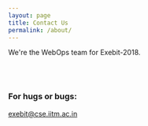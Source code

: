 ```yaml
---
layout: page
title: Contact Us
permalink: /about/
---
```


We're the WebOps team for Exebit-2018.

<br>
<br>

### For hugs or bugs:

[exebit@cse.iitm.ac.in](mailto:exebit@cse.iitm.ac.in)